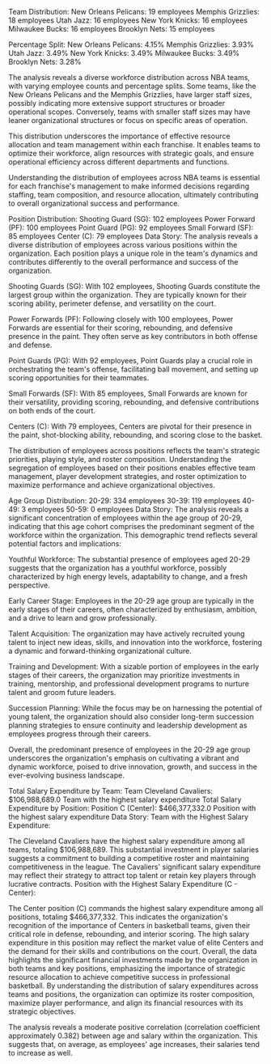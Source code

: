 Team Distribution:
New Orleans Pelicans: 19 employees
Memphis Grizzlies: 18 employees
Utah Jazz: 16 employees
New York Knicks: 16 employees
Milwaukee Bucks: 16 employees
Brooklyn Nets: 15 employees

Percentage Split:
New Orleans Pelicans: 4.15%
Memphis Grizzlies: 3.93%
Utah Jazz: 3.49%
New York Knicks: 3.49%
Milwaukee Bucks: 3.49%
Brooklyn Nets: 3.28%

The analysis reveals a diverse workforce distribution across NBA teams, with varying employee counts and percentage splits. Some teams, like the New Orleans Pelicans and the Memphis Grizzlies, have larger staff sizes, possibly indicating more extensive support structures or broader operational scopes. Conversely, teams with smaller staff sizes may have leaner organizational structures or focus on specific areas of operation.

This distribution underscores the importance of effective resource allocation and team management within each franchise. It enables teams to optimize their workforce, align resources with strategic goals, and ensure operational efficiency across different departments and functions.

Understanding the distribution of employees across NBA teams is essential for each franchise's management to make informed decisions regarding staffing, team composition, and resource allocation, ultimately contributing to overall organizational success and performance.

Position Distribution:
Shooting Guard (SG): 102 employees
Power Forward (PF): 100 employees
Point Guard (PG): 92 employees
Small Forward (SF): 85 employees
Center (C): 79 employees
Data Story:
The analysis reveals a diverse distribution of employees across various positions within the organization. Each position plays a unique role in the team's dynamics and contributes differently to the overall performance and success of the organization.

Shooting Guards (SG): With 102 employees, Shooting Guards constitute the largest group within the organization. They are typically known for their scoring ability, perimeter defense, and versatility on the court.

Power Forwards (PF): Following closely with 100 employees, Power Forwards are essential for their scoring, rebounding, and defensive presence in the paint. They often serve as key contributors in both offense and defense.

Point Guards (PG): With 92 employees, Point Guards play a crucial role in orchestrating the team's offense, facilitating ball movement, and setting up scoring opportunities for their teammates.

Small Forwards (SF): With 85 employees, Small Forwards are known for their versatility, providing scoring, rebounding, and defensive contributions on both ends of the court.

Centers (C): With 79 employees, Centers are pivotal for their presence in the paint, shot-blocking ability, rebounding, and scoring close to the basket.

The distribution of employees across positions reflects the team's strategic priorities, playing style, and roster composition. Understanding the segregation of employees based on their positions enables effective team management, player development strategies, and roster optimization to maximize performance and achieve organizational objectives.

Age Group Distribution:
20-29: 334 employees
30-39: 119 employees
40-49: 3 employees
50-59: 0 employees
Data Story:
The analysis reveals a significant concentration of employees within the age group of 20-29, indicating that this age cohort comprises the predominant segment of the workforce within the organization. This demographic trend reflects several potential factors and implications:

Youthful Workforce: The substantial presence of employees aged 20-29 suggests that the organization has a youthful workforce, possibly characterized by high energy levels, adaptability to change, and a fresh perspective.

Early Career Stage: Employees in the 20-29 age group are typically in the early stages of their careers, often characterized by enthusiasm, ambition, and a drive to learn and grow professionally.

Talent Acquisition: The organization may have actively recruited young talent to inject new ideas, skills, and innovation into the workforce, fostering a dynamic and forward-thinking organizational culture.

Training and Development: With a sizable portion of employees in the early stages of their careers, the organization may prioritize investments in training, mentorship, and professional development programs to nurture talent and groom future leaders.

Succession Planning: While the focus may be on harnessing the potential of young talent, the organization should also consider long-term succession planning strategies to ensure continuity and leadership development as employees progress through their careers.

Overall, the predominant presence of employees in the 20-29 age group underscores the organization's emphasis on cultivating a vibrant and dynamic workforce, poised to drive innovation, growth, and success in the ever-evolving business landscape.

Total Salary Expenditure by Team:
Team Cleveland Cavaliers: $106,988,689.0
Team with the highest salary expenditure
Total Salary Expenditure by Position:
Position C (Center): $466,377,332.0
Position with the highest salary expenditure
Data Story:
Team with the Highest Salary Expenditure:

The Cleveland Cavaliers have the highest salary expenditure among all teams, totaling $106,988,689. This substantial investment in player salaries suggests a commitment to building a competitive roster and maintaining competitiveness in the league. The Cavaliers' significant salary expenditure may reflect their strategy to attract top talent or retain key players through lucrative contracts.
Position with the Highest Salary Expenditure (C - Center):

The Center position (C) commands the highest salary expenditure among all positions, totaling $466,377,332. This indicates the organization's recognition of the importance of Centers in basketball teams, given their critical role in defense, rebounding, and interior scoring. The high salary expenditure in this position may reflect the market value of elite Centers and the demand for their skills and contributions on the court.
Overall, the data highlights the significant financial investments made by the organization in both teams and key positions, emphasizing the importance of strategic resource allocation to achieve competitive success in professional basketball. By understanding the distribution of salary expenditures across teams and positions, the organization can optimize its roster composition, maximize player performance, and align its financial resources with its strategic objectives.

The analysis reveals a moderate positive correlation (correlation coefficient approximately 0.382) between age and salary within the organization. This suggests that, on average, as employees' age increases, their salaries tend to increase as well.
